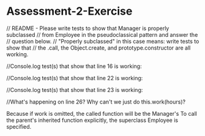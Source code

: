 # Assessment-2-Exercise

// README - Please write tests to show that Manager is properly subclassed
// from Employee in the pseudoclassical pattern and answer the 
// question below. 
// "Properly subclassed" in this case means: write tests to show that 
// the .call, the Object.create, and prototype.constructor are all working.

//Console.log test(s) that show that line 16 is working: 



//Console.log test(s) that show that line 22 is working:



//Console.log test(s) that show that line 23 is working: 



//What's happening on line 26? Why can't we just do this.work(hours)?

Because if work is omitted, the called function will be the Manager's
To call the parent's inherited function explicitly, the superclass Employee is specified. 